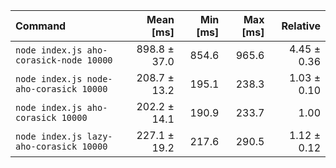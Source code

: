 | Command | Mean [ms] | Min [ms] | Max [ms] | Relative |
|:---|---:|---:|---:|---:|
| `node index.js aho-corasick-node 10000` | 898.8 ± 37.0 | 854.6 | 965.6 | 4.45 ± 0.36 |
| `node index.js node-aho-corasick 10000` | 208.7 ± 13.2 | 195.1 | 238.3 | 1.03 ± 0.10 |
| `node index.js aho-corasick 10000` | 202.2 ± 14.1 | 190.9 | 233.7 | 1.00 |
| `node index.js lazy-aho-corasick 10000` | 227.1 ± 19.2 | 217.6 | 290.5 | 1.12 ± 0.12 |
